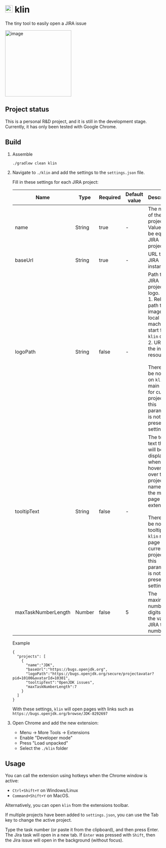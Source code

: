 # <img width="24" heigh="24" alt="logo" src="https://user-images.githubusercontent.com/17144826/216780487-d0138ed4-474f-451b-90eb-75d087977073.png"> klin
The tiny tool to easily open a JIRA issue

<img width="214" alt="image" src="https://user-images.githubusercontent.com/17144826/186452528-5c0d650c-7325-4050-bf60-03399ca4db77.png">


## Project status 
This is a personal R&D project, and it is still in the development stage. 
Currently, it has only been tested with Google Chrome.

## Build

1. Assemble
    ```
    ./gradlew clean klin
    ```
2. Navigate to `./klin` and add the settings to the `settings.json` file.

   Fill in these settings for each JIRA project:
 
   | Name                | Type   | Required | Default value | Description                                                                                                                                                                                                                                                      | Validation                                                |
   |---------------------|--------|----------|------------------------------------------------------------------------------------------------------------------------------------------------------------------------------------------------------------------------------------------------------------------|---------------------------------------------------------------------------------------------------------------------------------------------------------------------------------------------------------------------------------------------------------------------------------------------------------------------|-----------------------------------------------------------|
   | name                | String | true     | -             | The name of the project. Value must be equal to JIRA project key                                                                                                                                                                                                 | 1. Not blank string<br/>2. Length less then 10 characters |
   | baseUrl             | String | true     | -             | URL to your JIRA instance                                                                                                                                                                                                                                        | Correct URL                                               |
   | logoPath            | String | false    | -             | Path to the JIRA project logo. <br/>1. Relative path to the image on local machine start from `klin` dir<br/>2. URL to the internet resource<br/><br/>There will be no logo on `klin` main page for current project if this parameter is not present in settings |                                                           |
   | tooltipText         | String | false    | -             | The tooltip text that will be displayed when hovering over the project name on the main page of the extension.<br/><br/>There will be no tooltip on `klin` main page for current project if this parameter is not present in settings                            | Length less then 20 characters                            |
   | maxTaskNumberLength | Number | false    | 5             | The maximum number of digits for the valid JIRA task number                                                                                                                                                                                                      | Positive number                                           |

   Example 
   ```
   {
     "projects": [
       {
         "name":"JDK",
         "baseUrl":"https://bugs.openjdk.org",
         "logoPath":"https://bugs.openjdk.org/secure/projectavatar?pid=10100&avatarId=10301",
         "tooltipText":"OpenJDK issues",
         "maxTaskNumberLength":7
       }
     ]
   }
   ```
   With these settings, `klin` will open pages with links such as `https://bugs.openjdk.org/browse/JDK-8292697`
3. Open Chrome and add the new extension:
    - Menu -> More Tools -> Extensions
    - Enable "Developer mode"
    - Press "Load unpacked"
    - Select the `./klin` folder

## Usage

You can call the extension using hotkeys when the Chrome window is active:
   - `Ctrl+Shift+Y` on Windows/Linux
   - `Command+Shift+Y` on MacOS.

Alternatively, you can open `klin` from the extensions toolbar.

If multiple projects have been added to `settings.json`, you can use the Tab key to change the active project.

Type the task number (or paste it from the clipboard), and then press Enter. The Jira task will open in a new tab.
If `Enter` was pressed with `Shift`, then the Jira issue will open in the background (without focus).
